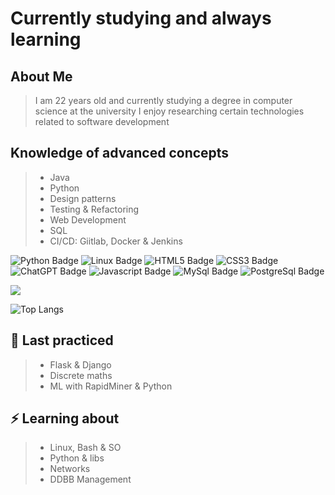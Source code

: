 # Currently studying and always learning

## About Me  
> I am 22 years old and currently studying a degree in computer science at the university
> I enjoy researching certain technologies related to software development

## Knowledge of advanced concepts 

> - Java
> - Python
> - Design patterns
> - Testing & Refactoring
> - Web Development
> - SQL
> - CI/CD: Giitlab, Docker & Jenkins


![Python Badge](https://img.shields.io/badge/Python-FFD43B?style=for-the-badge&logo=python&logoColor=blue)
![Linux Badge](https://img.shields.io/badge/Linux-FCC624?style=for-the-badge&logo=linux&logoColor=black)
![HTML5 Badge](https://img.shields.io/badge/HTML5-E34F26?style=for-the-badge&logo=html5&logoColor=white)
![CSS3 Badge](https://img.shields.io/badge/CSS3-1572B6?style=for-the-badge&logo=css3&logoColor=white)
![ChatGPT Badge](https://img.shields.io/badge/ChatGPT-74aa9c?style=for-the-badge&logo=openai&logoColor=white)
![Javascript Badge](https://img.shields.io/badge/JavaScript-F7DF1E?style=for-the-badge&logo=javascript&logoColor=black)
![MySql Badge](https://img.shields.io/badge/MySQL-005C84?style=for-the-badge&logo=mysql&logoColor=white)
![PostgreSql Badge](https://img.shields.io/badge/PostgreSQL-316192?style=for-the-badge&logo=postgresql&logoColor=white)


<img src="{https://img.shields.io/badge/PostgreSQL-316192?style=for-the-badge&logo=postgresql&logoColor=white}" />

![Top Langs](https://github-readme-stats.vercel.app/api/top-langs/?username=JJuanVolpe&hide_progress=false&theme=tokyonight)


<!--
**JJuanVolpe/JJUANVOLPE** is a ✨ _special_ ✨ repository because its `README.md` (this file) appears on your GitHub profile.

Here are some ideas to get you started:

- 👯 I’m looking to collaborate on ...
- 🤔 I’m looking for help with ...
- 💬 Ask me about ...
- 📫 How to reach me: ...
- 😄 Pronouns: ...
-  Fun fact: ...
-->
## 💬 Last practiced

> - Flask & Django
> - Discrete maths
> - ML with RapidMiner & Python

## ⚡ Learning about 

> - Linux, Bash & SO
> - Python & libs
> - Networks
> - DDBB Management
